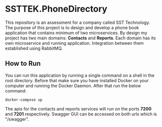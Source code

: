 # SSTTEK.PhoneDirectory
This repository is an assessment for a company called SST Technology. The purpose of this project is to design and develop a phone book application that contains minimum of two microservices. By design my project has two main domains: **Contacts** and **Reports**. Each domain has its own microservice and running application. Integration between them established using RabbitMQ.

## How to Run
You can run this application by running a single command on a shell in the root directory. Before that make sure you have installed Docker on your computer and running the Docker Daemon. After that run the below command:

`docker-compose up`

The apis for the contacts and reports services will run on the ports **7200** and **7201** respectively. Swagger GUI can be accessed on both urls which is "/swagger".
